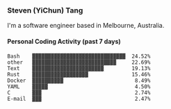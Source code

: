 ### Steven (YiChun) Tang

I'm a software engineer based in Melbourne, Australia.

#### Personal Coding Activity (past 7 days)
```
Bash    ▓▓▓▓▓▓▓▓▓▓▓▓▓▓▓▓▓▓▓▓▓▓▓▓▓▓▓▓▓▓  24.52%
other   ▓▓▓▓▓▓▓▓▓▓▓▓▓▓▓▓▓▓▓▓▓▓▓▓▓▓▓     22.69%
Text    ▓▓▓▓▓▓▓▓▓▓▓▓▓▓▓▓▓▓▓▓▓▓▓         19.13%
Rust    ▓▓▓▓▓▓▓▓▓▓▓▓▓▓▓▓▓▓              15.46%
Docker  ▓▓▓▓▓▓▓▓▓▓                       8.49%
YAML    ▓▓▓▓▓                            4.50%
C       ▓▓▓                              2.74%
E-mail  ▓▓▓                              2.47%
```

